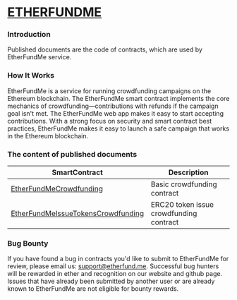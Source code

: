 # [ETHERFUNDME](https://etherfund.me)

### Introduction                          

Published documents are the code of contracts, which are used by EtherFundMe service. 


### How It Works

EtherFundMe is a service for running crowdfunding campaigns on the Ethereum blockchain. The EtherFundMe smart contract implements the core mechanics of crowdfunding—contributions with refunds if the campaign goal isn't met. The EtherFundMe web app makes it easy to start accepting contributions. With a strong focus on security and smart contract best practices, EtherFundMe makes it easy to launch a safe campaign that works in the Ethereum blockchain. 

### The content of published documents

SmartContract                             | Description
------------                              | -------------
[EtherFundMeCrowdfunding](https://github.com/etherfundme/dapp/blob/master/contracts/EtherFundMeCrowdfunding.sol) | Basic crowdfunding contract 
[EtherFundMeIssueTokensCrowdfunding](https://github.com/etherfundme/dapp/blob/master/contracts/EtherFundMeIssueTokensCrowdfunding.sol) | ERC20 token issue crowdfunding contract 

### Bug Bounty

If you have found a bug in contracts you'd like to submit to EtherFundMe for review, please email us: support@etherfund.me. Successful bug hunters will be rewarded in ether and recognition on our website and github page. Issues that have already been submitted by another user or are already known to EtherFundMe are not eligible for bounty rewards.
